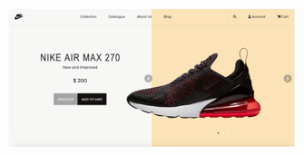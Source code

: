 ![Product Website](https://github.com/cherucole/Product-Landing-Page/blob/master/img/Screenshot%202019-06-08%20at%2012.40.12.png?raw=true)
